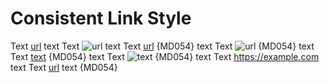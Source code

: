 # Consistent Link Style

Text [url](https://example.com) text
Text ![url](https://example.com) text
Text [url] {MD054} text
Text ![url] {MD054} text
Text [text][url] {MD054} text
Text ![text][url] {MD054} text
Text <https://example.com> text
Text [url][] text {MD054}

[url]: https://example.com

<!-- markdownlint-configure-file {
  "MD034": false,
  "MD054": {
    "style": "consistent"
  }
} -->
